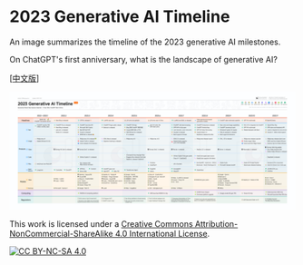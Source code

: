 # 2023 Generative AI Timeline 
An image summarizes the timeline of the 2023 generative AI milestones.

On ChatGPT's first anniversary, what is the landscape of generative AI?

[[中文版](https://github.com/kidult00/genai-2023-map/blob/main/zh_version.md)]

![GenAI-2023Map-en](images/GenAI-2023map-en.jpg)



This work is licensed under a [Creative Commons Attribution-NonCommercial-ShareAlike 4.0 International License](http://creativecommons.org/licenses/by-nc-sa/4.0/).

[![CC BY-NC-SA 4.0](https://camo.githubusercontent.com/7af524e82af24d98f89dde7c9c9a3849af52e420a66da140b7c7ae92bf7512d5/68747470733a2f2f6c6963656e7365627574746f6e732e6e65742f6c2f62792d6e632d73612f342e302f38387833312e706e67)](http://creativecommons.org/licenses/by-nc-sa/4.0/)
